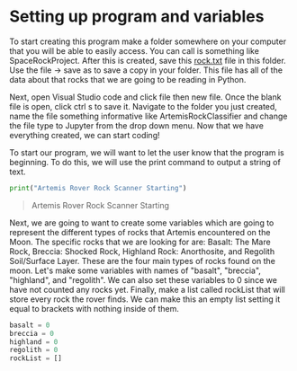 # Setting up program and variables

To start creating this program make a folder somewhere on your computer that you will be able to easily access. You can call is something like SpaceRockProject. After this is created, save this [rock.txt](Media/rocks.txt) file in this folder. Use the file -> save as to save a copy in your folder. This file has all of the data about that rocks that we are going to be reading in Python.

Next, open Visual Studio code and click file then new file. Once the blank file is open, click ctrl s to save it. Navigate to the folder you just created, name the file something informative like ArtemisRockClassifier and change the file type to Jupyter from the drop down menu. Now that we have everything created, we can start coding!

To start our program, we will want to let the user know that the program is beginning. To do this, we will use the print command to output a string of text.

```python
print("Artemis Rover Rock Scanner Starting")
```

>Artemis Rover Rock Scanner Starting

Next, we are going to want to create some variables which are going to represent the different types of rocks that Artemis encountered on the Moon. The specific rocks that we are looking for are: Basalt: The Mare Rock, Breccia: Shocked Rock, Highland Rock: Anorthosite, and Regolith Soil/Surface Layer. These are the four main types of rocks found on the moon. Let's make some variables with names of "basalt", "breccia", "highland", and "regolith". We can also set these variables to 0 since we have not counted any rocks yet. Finally, make a list called rockList that will store every rock the rover finds. We can make this an empty list setting it equal to brackets with nothing inside of them.

```python
basalt = 0
breccia = 0
highland = 0
regolith = 0
rockList = []
```
